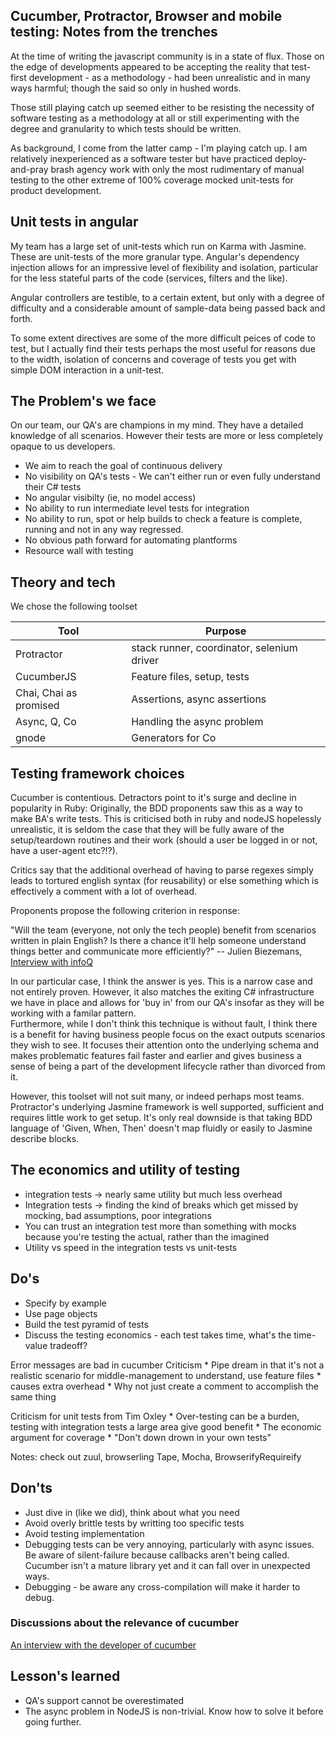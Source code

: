 ## Cucumber, Protractor, Browser and mobile testing: Notes from the trenches

At the time of writing the javascript community is in a state of flux. Those on the edge of developments appeared to be accepting the reality 
that test-first development - as a methodology - had been unrealistic and in many ways harmful; though the said so only in hushed words. 

Those still playing catch up seemed either to be resisting the necessity of software testing as a methodology at all or still experimenting 
with the degree and granularity to which tests should be written. 

As background, I come from the latter camp - I'm playing catch up. I am relatively inexperienced as a software tester but have practiced deploy-and-pray 
brash agency work with only the most rudimentary of manual testing to the other extreme of 100% coverage mocked unit-tests for product development. 

## Unit tests in angular 

My team has a large set of unit-tests which run on Karma with Jasmine. These are unit-tests of the more granular type. Angular's dependency injection 
allows for an impressive level of flexibility and isolation, particular for the less stateful parts of the code (services, filters and the like).

Angular controllers are testible, to a certain extent, but only with a degree of difficulty and a considerable amount of sample-data being passed back and forth. 

To some extent directives are some of the more difficult peices of code to test, but I actually find their tests perhaps the most useful 
for reasons due to the width, isolation of concerns and coverage of tests you get with simple DOM interaction in a unit-test. 

## The Problem's we face

On our team, our QA's are champions in my mind. They have a detailed knowledge of all scenarios. However their tests are more or less completely 
opaque to us developers. 
* We aim to reach the goal of continuous delivery
* No visibility on QA's tests - We can't either run or even fully understand their C# tests
* No angular visibilty (ie, no model access)
* No ability to run intermediate level tests for integration
* No ability to run, spot or help builds to check a feature is complete, running and not in any way regressed.
* No obvious path forward for automating plantforms
* Resource wall with testing

## Theory and tech

We chose the following toolset

| Tool                   | Purpose                                    |
|------------------------|--------------------------------------------|
| Protractor             | stack runner, coordinator, selenium driver |
| CucumberJS             | Feature files, setup, tests                |
| Chai, Chai as promised | Assertions, async assertions               |
| Async, Q, Co           | Handling the async problem                 |
| gnode  		 | Generators for Co 			      |

## Testing framework choices 

Cucumber is contentious. Detractors point to it's surge and decline in popularity in Ruby: 
Originally, the BDD proponents saw this as a way to make BA's write tests. This is criticised both in ruby and nodeJS hopelessly unrealistic, it is seldom the 
case that they will be fully aware of the setup/teardown routines and their work (should a user be logged in or not, have a user-agent etc?!?). 

Critics say that the additional overhead of having to parse regexes simply leads to tortured english syntax (for reusability) or else something which is effectively 
a comment with a lot of overhead. 

Proponents propose the following criterion in response:  

"Will the team (everyone, not only the tech people) benefit from scenarios written in plain English? 
Is there a chance it'll help someone understand things better and communicate more efficiently?"
-- Julien Biezemans, [Interview with infoQ](http://www.infoq.com/news/2014/04/cucumberjs-bdd-biezemans)

In our particular case, I think the answer is yes. This is a narrow case and not entirely proven. However, it also matches the exiting C# infrastructure we 
have in place and allows for 'buy in' from our QA's insofar as they will be working with a familar pattern.  
Furthermore, while I don't think this technique is without fault, I think there is a benefit for having business people focus on the exact outputs scenarios they 
wish to see. It focuses their attention onto the underlying schema and makes problematic features fail faster and earlier and gives business a sense of being 
a part of the development lifecycle rather than divorced from it.  

However, this toolset will not suit many, or indeed perhaps most teams. Protractor's underlying Jasmine framework is well supported, 
sufficient and requires little work to get setup. It's only real downside is that taking BDD language of 'Given, When, Then' doesn't map 
fluidly or easily to Jasmine describe blocks.

## The economics and utility of testing
* integration tests -> nearly same utility but much less overhead
* Integration tests -> finding the kind of breaks which get missed by mocking, bad assumptions, poor integrations
* You can trust an integration test more than something with mocks because you're testing the actual, rather than the imagined
* Utility vs speed in the integration tests vs unit-tests

## Do's
* Specify by example
* Use page objects
* Build the test pyramid of tests
* Discuss the testing economics - each test takes time, what's the time-value tradeoff? 

Error messages are bad in cucumber
Criticism
	* Pipe dream in that it's not a realistic scenario for middle-management to understand, use feature files
	* causes extra overhead 
	* Why not just create a comment to accomplish the same thing

Criticism for unit tests from Tim Oxley
	* Over-testing can be a burden, testing with integration tests a large area give good benefit
	* The economic argument for coverage
	* "Don't down drown in your own tests" 


Notes:
	check out zuul, browserling
	Tape, Mocha, BrowserifyRequireify


## Don'ts
* Just dive in (like we did), think about what you need
* Avoid overly brittle tests by writting too specific tests 
* Avoid testing implementation
* Debugging tests can be very annoying, particularly with async issues. Be aware of silent-failure because callbacks aren't being called. 
Cucumber isn't a mature library yet and it can fall over in unexpected ways. 
* Debugging - be aware any cross-compilation will make it harder to debug.

### Discussions about the relevance of cucumber
[An interview with the developer of cucumber](http://www.infoq.com/news/2014/04/cucumberjs-bdd-biezemans)

## Lesson's learned
* QA's support cannot be overestimated
* The async problem in NodeJS is non-trivial. Know how to solve it before going further. 

